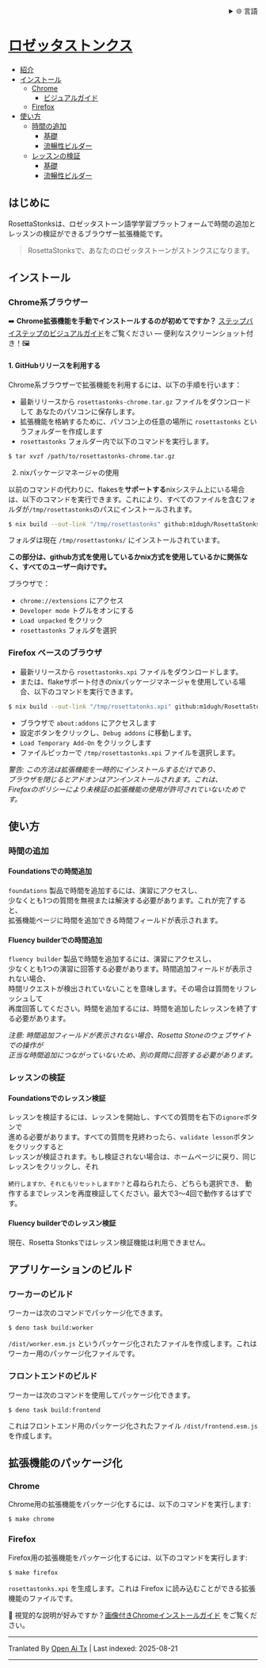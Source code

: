 
<div align="right">
  <details>
    <summary >🌐 言語</summary>
    <div>
      <div align="center">
        <a href="https://openaitx.github.io/view.html?user=m1dugh&project=RosettaStonks&lang=en">English</a>
        | <a href="https://openaitx.github.io/view.html?user=m1dugh&project=RosettaStonks&lang=zh-CN">简体中文</a>
        | <a href="https://openaitx.github.io/view.html?user=m1dugh&project=RosettaStonks&lang=zh-TW">繁體中文</a>
        | <a href="https://openaitx.github.io/view.html?user=m1dugh&project=RosettaStonks&lang=ja">日本語</a>
        | <a href="https://openaitx.github.io/view.html?user=m1dugh&project=RosettaStonks&lang=ko">한국어</a>
        | <a href="https://openaitx.github.io/view.html?user=m1dugh&project=RosettaStonks&lang=hi">हिन्दी</a>
        | <a href="https://openaitx.github.io/view.html?user=m1dugh&project=RosettaStonks&lang=th">ไทย</a>
        | <a href="https://openaitx.github.io/view.html?user=m1dugh&project=RosettaStonks&lang=fr">Français</a>
        | <a href="https://openaitx.github.io/view.html?user=m1dugh&project=RosettaStonks&lang=de">Deutsch</a>
        | <a href="https://openaitx.github.io/view.html?user=m1dugh&project=RosettaStonks&lang=es">Español</a>
        | <a href="https://openaitx.github.io/view.html?user=m1dugh&project=RosettaStonks&lang=it">Italiano</a>
        | <a href="https://openaitx.github.io/view.html?user=m1dugh&project=RosettaStonks&lang=ru">Русский</a>
        | <a href="https://openaitx.github.io/view.html?user=m1dugh&project=RosettaStonks&lang=pt">Português</a>
        | <a href="https://openaitx.github.io/view.html?user=m1dugh&project=RosettaStonks&lang=nl">Nederlands</a>
        | <a href="https://openaitx.github.io/view.html?user=m1dugh&project=RosettaStonks&lang=pl">Polski</a>
        | <a href="https://openaitx.github.io/view.html?user=m1dugh&project=RosettaStonks&lang=ar">العربية</a>
        | <a href="https://openaitx.github.io/view.html?user=m1dugh&project=RosettaStonks&lang=fa">فارسی</a>
        | <a href="https://openaitx.github.io/view.html?user=m1dugh&project=RosettaStonks&lang=tr">Türkçe</a>
        | <a href="https://openaitx.github.io/view.html?user=m1dugh&project=RosettaStonks&lang=vi">Tiếng Việt</a>
        | <a href="https://openaitx.github.io/view.html?user=m1dugh&project=RosettaStonks&lang=id">Bahasa Indonesia</a>
        | <a href="https://openaitx.github.io/view.html?user=m1dugh&project=RosettaStonks&lang=as">অসমীয়া</
      </div>
    </div>
  </details>
</div>

# ロゼッタストンクス

- [紹介](#introduction)
- [インストール](#install)
  - [Chrome](#chrome-based-browsers)
    - [ビジュアルガイド](#chrome-based-browsers)
  - [Firefox](#firefox-based-browsers)
- [使い方](#how-to-use)
  - [時間の追加](#adding-time)
    - [基礎](#adding-time-in-foundations)
    - [流暢性ビルダー](#adding-time-in-fluency-builder)
  - [レッスンの検証](#validating-lesson)
    - [基礎](#validating-lesson-in-foundations)
    - [流暢性ビルダー](#validating-lesson-in-fluency-builder)

## はじめに

RosettaStonksは、ロゼッタストーン語学学習プラットフォームで時間の追加とレッスンの検証ができるブラウザー拡張機能です。

> RosettaStonksで、あなたのロゼッタストーンがストンクスになります。

## インストール

### Chrome系ブラウザー

➡️ **Chrome拡張機能を手動でインストールするのが初めてですか？** [ステップバイステップのビジュアルガイド](https://raw.githubusercontent.com/m1dugh/RosettaStonks/master/INSTALL_GUI.md)をご覧ください — 便利なスクリーンショット付き！🖼️

#### 1. GitHubリリースを利用する

Chrome系ブラウザーで拡張機能を利用するには、以下の手順を行います：

- 最新リリースから `rosettastonks-chrome.tar.gz` ファイルをダウンロードして
  あなたのパソコンに保存します。
- 拡張機能を格納するために、パソコン上の任意の場所に `rosettastonks` というフォルダーを作成します
- `rosettastonks` フォルダー内で以下のコマンドを実行します。



```bash
$ tar xvzf /path/to/rosettastonks-chrome.tar.gz
```

2. nixパッケージマネージャの使用

以前のコマンドの代わりに、flakesを**サポートする**nixシステム上にいる場合は、以下のコマンドを実行できます。これにより、すべてのファイルを含むフォルダが`/tmp/rosettastonks`のパスにインストールされます。



```bash
$ nix build --out-link "/tmp/rosettastonks" github:m1dugh/RosettaStonks#chrome
```

フォルダは現在 `/tmp/rosettastonks/` にインストールされています。

**この部分は、github方式を使用しているかnix方式を使用しているかに関係なく、すべてのユーザー向けです。**

ブラウザで：

- `chrome://extensions` にアクセス
- `Developer mode` トグルをオンにする
- `Load unpacked` をクリック
- `rosettastonks` フォルダを選択

### Firefox ベースのブラウザ

- 最新リリースから `rosettastonks.xpi` ファイルをダウンロードします。
- または、flakeサポート付きのnixパッケージマネージャを使用している場合、以下のコマンドを実行できます。



```bash
$ nix build --out-link "/tmp/rosettatonks.xpi" github:m1dugh/RosettaStonks#mozilla
```
- ブラウザで `about:addons` にアクセスします  
- 設定ボタンをクリックし、`Debug addons` に移動します。  
- `Load Temporary Add-On` をクリックします  
- ファイルピッカーで `/tmp/rosettastonks.xpi` ファイルを選択します。  

_警告: この方法は拡張機能を一時的にインストールするだけであり、  
ブラウザを閉じるとアドオンはアンインストールされます。これは、  
Firefoxのポリシーにより未検証の拡張機能の使用が許可されていないためです。_

## 使い方

### 時間の追加

#### Foundationsでの時間追加

`foundations` 製品で時間を追加するには、演習にアクセスし、  
少なくとも1つの質問を無視または解決する必要があります。これが完了すると、  
拡張機能ページに時間を追加できる時間フィールドが表示されます。  

#### Fluency builderでの時間追加

`fluency builder` 製品で時間を追加するには、演習にアクセスし、  
少なくとも1つの演習に回答する必要があります。時間追加フィールドが表示されない場合、  
時間リクエストが検出されていないことを意味します。その場合は質問をリフレッシュして  
再度回答してください。時間を追加するには、時間を追加したレッスンを終了する必要があります。  

_注意: 時間追加フィールドが表示されない場合、Rosetta Stoneのウェブサイトでの操作が  
正当な時間追加につながっていないため、別の質問に回答する必要があります。_

### レッスンの検証

#### Foundationsでのレッスン検証

レッスンを検証するには、レッスンを開始し、すべての質問を右下の`ignore`ボタンで  
進める必要があります。すべての質問を見終わったら、`validate lesson`ボタンをクリックすると  
レッスンが検証されます。もし検証されない場合は、ホームページに戻り、同じレッスンをクリックし、それ




`続行しますか、それともリセットしますか？`と尋ねられたら、どちらも選択でき、
動作するまでレッスンを再度検証してください。最大で3～4回で動作するはずです。

#### Fluency builderでのレッスン検証

現在、Rosetta Stonksではレッスン検証機能は利用できません。

## アプリケーションのビルド

### ワーカーのビルド

ワーカーは次のコマンドでパッケージ化できます。

```
$ deno task build:worker
```

`/dist/worker.esm.js` というパッケージ化されたファイルを作成します。これはワーカー用のパッケージ化ファイルです。

### フロントエンドのビルド

ワーカーは次のコマンドを使用してパッケージ化できます。


```
$ deno task build:frontend
```

これはフロントエンド用のパッケージ化されたファイル `/dist/frontend.esm.js` を作成します。

## 拡張機能のパッケージ化

### Chrome

Chrome用の拡張機能をパッケージ化するには、以下のコマンドを実行します:


```
$ make chrome
```

### Firefox

Firefox用の拡張機能をパッケージ化するには、以下のコマンドを実行します:

```
$ make firefox
```

`rosettastonks.xpi` を生成します。これは Firefox に読み込むことができる拡張機能のファイルです。

📸 視覚的な説明が好みですか？[画像付きChromeインストールガイド](https://raw.githubusercontent.com/m1dugh/RosettaStonks/master/INSTALL_GUI.md) をご覧ください。


---

Tranlated By [Open Ai Tx](https://github.com/OpenAiTx/OpenAiTx) | Last indexed: 2025-08-21

---
